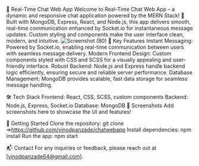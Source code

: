 💬 Real-Time Chat Web App
Welcome to Real-Time Chat Web App – a dynamic and responsive chat application powered by the MERN Stack! 🚀 Built with MongoDB, Express, React, and Node.js, this app delivers smooth, real-time communication enhanced by Socket.io for instantaneous message updates. Custom styling and components make the user interface clean, modern, and intuitive.
![Screenshot (80)](https://github.com/user-attachments/assets/606be2f5-2a22-4137-be45-dae5b4464921)
🌟 Key Features
Instant Messaging: Powered by Socket.io, enabling real-time communication between users with seamless message delivery.
Modern Frontend Design: Custom components styled with CSS and SCSS for a visually appealing and user-friendly interface.
Robust Backend: Node.js and Express handle backend logic efficiently, ensuring secure and reliable server performance.
Database Management: MongoDB provides scalable, fast data storage for seamless message handling.


🛠 Tech Stack
Frontend: React, CSS, SCSS, custom components
Backend: Node.js, Express, Socket.io
Database: MongoDB
📸 Screenshots
Add screenshots here to showcase the UI and features!

🚀 Getting Started
Clone the repository: git clone =>https://github.com/vinodpanzade/chatwebapp
Install dependencies: npm install
Run the app: npm start

📬 Contact
For any inquiries or feedback, please reach out at [vinodpanzade64@gmail.com].

